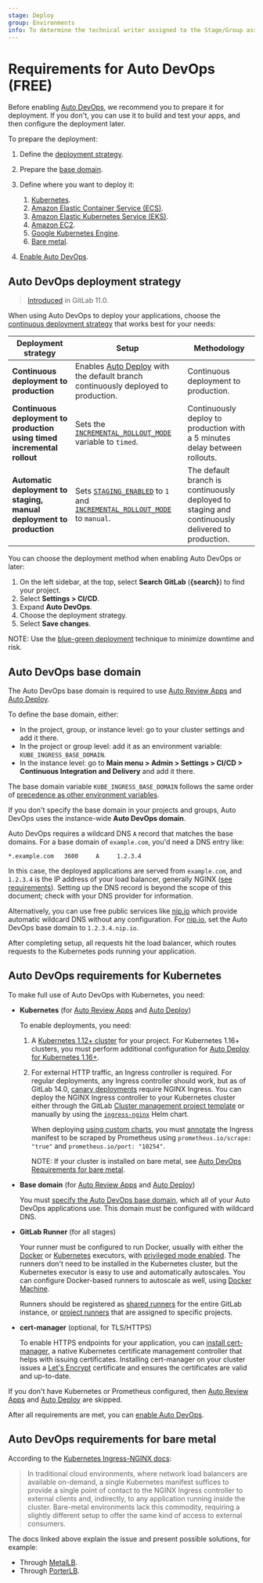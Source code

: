 ```yaml
---
stage: Deploy
group: Environments
info: To determine the technical writer assigned to the Stage/Group associated with this page, see https://about.gitlab.com/handbook/product/ux/technical-writing/#assignments
---
```


# Requirements for Auto DevOps **(FREE)**

Before enabling [Auto DevOps](index.md), we recommend you to prepare it for
deployment. If you don't, you can use it to build and test your apps, and
then configure the deployment later.

To prepare the deployment:

1. Define the [deployment strategy](#auto-devops-deployment-strategy).
1. Prepare the [base domain](#auto-devops-base-domain).
1. Define where you want to deploy it:

   1. [Kubernetes](#auto-devops-requirements-for-kubernetes).
   1. [Amazon Elastic Container Service (ECS)](cloud_deployments/auto_devops_with_ecs.md).
   1. [Amazon Elastic Kubernetes Service (EKS)](https://about.gitlab.com/blog/2020/05/05/deploying-application-eks/).
   1. [Amazon EC2](cloud_deployments/auto_devops_with_ec2.md).
   1. [Google Kubernetes Engine](cloud_deployments/auto_devops_with_gke.md).
   1. [Bare metal](#auto-devops-requirements-for-bare-metal).

1. [Enable Auto DevOps](index.md#enable-or-disable-auto-devops).

## Auto DevOps deployment strategy

> [Introduced](https://gitlab.com/gitlab-org/gitlab-foss/-/issues/38542) in GitLab 11.0.

When using Auto DevOps to deploy your applications, choose the
[continuous deployment strategy](../../ci/introduction/index.md)
that works best for your needs:

| Deployment strategy | Setup | Methodology |
|--|--|--|
| **Continuous deployment to production** | Enables [Auto Deploy](stages.md#auto-deploy) with the default branch continuously deployed to production. | Continuous deployment to production.|
| **Continuous deployment to production using timed incremental rollout** | Sets the [`INCREMENTAL_ROLLOUT_MODE`](cicd_variables.md#timed-incremental-rollout-to-production) variable to `timed`. | Continuously deploy to production with a 5 minutes delay between rollouts. |
| **Automatic deployment to staging, manual deployment to production** | Sets [`STAGING_ENABLED`](cicd_variables.md#deploy-policy-for-staging-and-production-environments) to `1` and [`INCREMENTAL_ROLLOUT_MODE`](cicd_variables.md#incremental-rollout-to-production) to `manual`. | The default branch is continuously deployed to staging and continuously delivered to production. |

You can choose the deployment method when enabling Auto DevOps or later:

1. On the left sidebar, at the top, select **Search GitLab** (**{search}**) to find your project.
1. Select **Settings > CI/CD**.
1. Expand **Auto DevOps**.
1. Choose the deployment strategy.
1. Select **Save changes**.

NOTE:
Use the [blue-green deployment](../../ci/environments/incremental_rollouts.md#blue-green-deployment) technique
to minimize downtime and risk.

## Auto DevOps base domain

The Auto DevOps base domain is required to use
[Auto Review Apps](stages.md#auto-review-apps) and [Auto Deploy](stages.md#auto-deploy).

To define the base domain, either:

- In the project, group, or instance level: go to your cluster settings and add it there.
- In the project or group level: add it as an environment variable: `KUBE_INGRESS_BASE_DOMAIN`.
- In the instance level: go to **Main menu > Admin > Settings > CI/CD > Continuous Integration and Delivery** and add it there.

The base domain variable `KUBE_INGRESS_BASE_DOMAIN` follows the same order of
[precedence as other environment variables](../../ci/variables/index.md#cicd-variable-precedence).

If you don't specify the base domain in your projects and groups, Auto DevOps uses the instance-wide **Auto DevOps domain**.

Auto DevOps requires a wildcard DNS `A` record that matches the base domains. For
a base domain of `example.com`, you'd need a DNS entry like:

```plaintext
*.example.com   3600     A     1.2.3.4
```

In this case, the deployed applications are served from `example.com`, and `1.2.3.4`
is the IP address of your load balancer, generally NGINX ([see requirements](requirements.md)).
Setting up the DNS record is beyond the scope of this document; check with your
DNS provider for information.

Alternatively, you can use free public services like [nip.io](https://nip.io)
which provide automatic wildcard DNS without any configuration. For [nip.io](https://nip.io),
set the Auto DevOps base domain to `1.2.3.4.nip.io`.

After completing setup, all requests hit the load balancer, which routes requests
to the Kubernetes pods running your application.

## Auto DevOps requirements for Kubernetes

To make full use of Auto DevOps with Kubernetes, you need:

- **Kubernetes** (for [Auto Review Apps](stages.md#auto-review-apps) and
  [Auto Deploy](stages.md#auto-deploy))

  To enable deployments, you need:

  1. A [Kubernetes 1.12+ cluster](../../user/infrastructure/clusters/index.md) for your
     project.
     For Kubernetes 1.16+ clusters, you must perform additional configuration for
     [Auto Deploy for Kubernetes 1.16+](stages.md#kubernetes-116).
  1. For external HTTP traffic, an Ingress controller is required. For regular
     deployments, any Ingress controller should work, but as of GitLab 14.0,
     [canary deployments](../../user/project/canary_deployments.md) require
     NGINX Ingress. You can deploy the NGINX Ingress controller to your
     Kubernetes cluster either through the GitLab [Cluster management project template](../../user/clusters/management_project_template.md)
     or manually by using the [`ingress-nginx`](https://github.com/kubernetes/ingress-nginx/tree/master/charts/ingress-nginx)
     Helm chart.

     When deploying [using custom charts](customize.md#custom-helm-chart), you must
     [annotate](https://kubernetes.io/docs/concepts/overview/working-with-objects/annotations/)
     the Ingress manifest to be scraped by Prometheus using
     `prometheus.io/scrape: "true"` and `prometheus.io/port: "10254"`.

     NOTE:
     If your cluster is installed on bare metal, see
     [Auto DevOps Requirements for bare metal](#auto-devops-requirements-for-bare-metal).

- **Base domain** (for [Auto Review Apps](stages.md#auto-review-apps) and
  [Auto Deploy](stages.md#auto-deploy))

  You must [specify the Auto DevOps base domain](#auto-devops-base-domain),
  which all of your Auto DevOps applications use. This domain must be configured
  with wildcard DNS.

- **GitLab Runner** (for all stages)

  Your runner must be configured to run Docker, usually with either the
  [Docker](https://docs.gitlab.com/runner/executors/docker.html)
  or [Kubernetes](https://docs.gitlab.com/runner/executors/kubernetes.html) executors, with
  [privileged mode enabled](https://docs.gitlab.com/runner/executors/docker.html#use-docker-in-docker-with-privileged-mode).
  The runners don't need to be installed in the Kubernetes cluster, but the
  Kubernetes executor is easy to use and automatically autoscales.
  You can configure Docker-based runners to autoscale as well, using
  [Docker Machine](https://docs.gitlab.com/runner/executors/docker_machine.html).

  Runners should be registered as [shared runners](../../ci/runners/runners_scope.md#shared-runners)
  for the entire GitLab instance, or [project runners](../../ci/runners/runners_scope.md#project-runners)
  that are assigned to specific projects.

- **cert-manager** (optional, for TLS/HTTPS)

  To enable HTTPS endpoints for your application, you can [install cert-manager](https://cert-manager.io/docs/installation/supported-releases/),
  a native Kubernetes certificate management controller that helps with issuing
  certificates. Installing cert-manager on your cluster issues a
  [Let's Encrypt](https://letsencrypt.org/) certificate and ensures the
  certificates are valid and up-to-date.

If you don't have Kubernetes or Prometheus configured, then
[Auto Review Apps](stages.md#auto-review-apps) and
[Auto Deploy](stages.md#auto-deploy)
are skipped.

After all requirements are met, you can [enable Auto DevOps](index.md#enable-or-disable-auto-devops).

## Auto DevOps requirements for bare metal

According to the [Kubernetes Ingress-NGINX docs](https://kubernetes.github.io/ingress-nginx/deploy/baremetal/):

> In traditional cloud environments, where network load balancers are available on-demand,
a single Kubernetes manifest suffices to provide a single point of contact to the NGINX Ingress
controller to external clients and, indirectly, to any application running inside the cluster.
Bare-metal environments lack this commodity, requiring a slightly different setup to offer the
same kind of access to external consumers.

The docs linked above explain the issue and present possible solutions, for example:

- Through [MetalLB](https://github.com/metallb/metallb).
- Through [PorterLB](https://github.com/kubesphere/porterlb).
